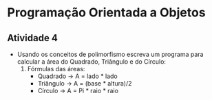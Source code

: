 # Programação Orientada a Objetos

## Atividade 4

- Usando os conceitos de polimorfismo escreva um programa para calcular a área do Quadrado, Triângulo e do Círculo:
	1. Fórmulas das áreas:
		- Quadrado -> A = lado * lado 
		- Triângulo -> A = (base * altura)/2
		- Círculo -> A = Pi * raio * raio